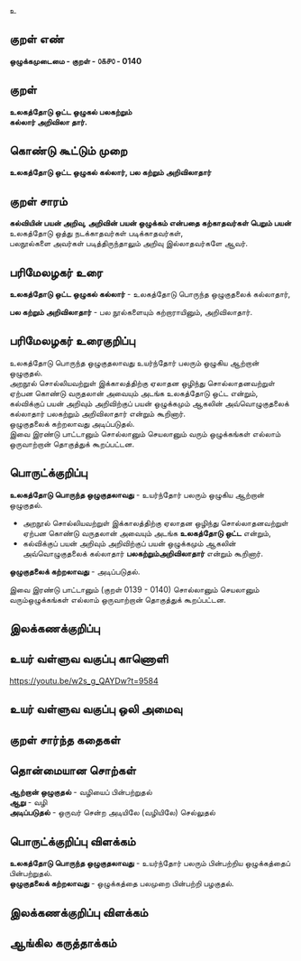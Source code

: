 உ

## குறள் எண் 

**ஒழுக்கமுடைமை - குறள் - ௦௧௪௦ - 0140**  

## குறள் 

**உலகத்தோடு ஒட்ட ஒழுகல் பலகற்றும்  
கல்லார் அறிவிலா தார்.** 

## கொண்டு கூட்டும் முறை

**உலகத்தோடு ஒட்ட ஒழுகல் கல்லார், பல கற்றும் அறிவிலாதார்**  

## குறள் சாரம் 

**கல்வியின் பயன் அறிவு, அறிவின் பயன் ஒழுக்கம் என்பதை கற்காதவர்கள் பெறும் பயன்**   
உலகத்தோடு ஒத்து நடக்காதவர்கள் படிக்காதவர்கள்,  
பலநூல்களை அவர்கள் படித்திருந்தாலும் அறிவு இல்லாதவர்களே ஆவர்.  

## பரிமேலழகர் உரை

**உலகத்தோடு ஒட்ட ஒழுகல் கல்லார்** - உலகத்தோடு பொருந்த ஒழுகுதலைக் கல்லாதார்,  

**பல கற்றும் அறிவிலாதார்** - பல நூல்களையும் கற்றாராயினும், அறிவிலாதார்.  

## பரிமேலழகர் உரைகுறிப்பு   

உலகத்தோடு பொருந்த ஒழுகுதலாவது உயர்ந்தோர் பலரும் ஒழுகிய ஆற்றான் ஒழுகுதல்.  
அறநூல் சொல்லியவற்றுள் இக்காலத்திற்கு ஏலாதன ஒழிந்து சொல்லாதனவற்றுள் ஏற்பன கொண்டு வருதலான் அவையும் அடங்க உலகத்தோடு ஒட்ட என்றும், கல்விக்குப் பயன் அறிவும் அறிவிற்குப் பயன் ஒழுக்கமும் ஆகலின் அவ்வொழுகுதலைக் கல்லாதார் பலகற்றும் அறிவிலாதார் என்றும் கூறினார்.  
ஒழுகுதலைக் கற்றலாவது அடிப்படுதல்.  
இவை இரண்டு பாட்டானும் சொல்லானும் செயலானும் வரும் ஒழுக்கங்கள் எல்லாம் ஒருவாற்றான் தொகுத்துக் கூறப்பட்டன.  

## பொருட்க்குறிப்பு 

**உலகத்தோடு பொருந்த ஒழுகுதலாவது** - உயர்ந்தோர் பலரும் ஒழுகிய ஆற்றான் ஒழுகுதல்.    

* அறநூல் சொல்லியவற்றுள் இக்காலத்திற்கு ஏலாதன ஒழிந்து சொல்லாதனவற்றுள் ஏற்பன கொண்டு வருதலான் அவையும் அடங்க **உலகத்தோடு ஒட்ட** என்றும்,  
* கல்விக்குப் பயன் அறிவும் அறிவிற்குப் பயன் ஒழுக்கமும் ஆகலின் அவ்வொழுகுதலைக் கல்லாதார் **பலகற்றும்அறிவிலாதார்** என்றும் கூறினார்.    

**ஒழுகுதலைக் கற்றலாவது** - அடிப்படுதல்.    

இவை இரண்டு பாட்டானும் (குறள் 0139 - 0140) சொல்லானும் செயலானும் வரும்ஒழுக்கங்கள் எல்லாம் ஒருவாற்றான் தொகுத்துக் கூறப்பட்டன.  

## இலக்கணக்குறிப்பு  


## உயர் வள்ளுவ வகுப்பு காணொளி

https://youtu.be/w2s_g_QAYDw?t=9584

## உயர் வள்ளுவ வகுப்பு ஒலி அமைவு 

 
## குறள் சார்ந்த கதைகள் 


## தொன்மையான சொற்கள்

**ஆற்றான் ஒழுகுதல்** - வழியைப் பின்பற்றுதல்  
**ஆறு** - வழி  
**அடிப்படுதல்** - ஒருவர் சென்ற அடியிலே (வழியிலே) செல்லுதல்   

## பொருட்க்குறிப்பு விளக்கம்

**உலகத்தோடு பொருந்த ஒழுகுதலாவது** - உயர்ந்தோர் பலரும் பின்பற்றிய ஒழுக்கத்தைப் பின்பற்றுதல்.  
**ஒழுகுதலைக் கற்றலாவது** - ஒழுக்கத்தை பலமுறை பின்பற்றி பழகுதல்.  

## இலக்கணக்குறிப்பு விளக்கம்


## ஆங்கில கருத்தாக்கம் 


